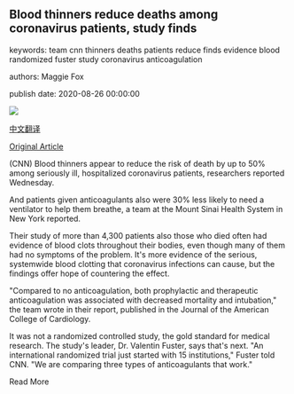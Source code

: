 ## Blood thinners reduce deaths among coronavirus patients, study finds

keywords: team cnn thinners deaths patients reduce finds evidence blood randomized fuster study coronavirus anticoagulation

authors: Maggie Fox

publish date: 2020-08-26 00:00:00

![](https://cdn.cnn.com/cnnnext/dam/assets/200417170756-02-global-ventilators-super-tease.jpg)

[中文翻译](Blood%20thinners%20reduce%20deaths%20among%20coronavirus%20patients%2C%20study%20finds_zh.md)

[Original Article](https://edition.cnn.com/2020/08/26/health/coronavirus-blood-thinners-mortality/index.html)

(CNN) Blood thinners appear to reduce the risk of death by up to 50% among seriously ill, hospitalized coronavirus patients, researchers reported Wednesday.

And patients given anticoagulants also were 30% less likely to need a ventilator to help them breathe, a team at the Mount Sinai Health System in New York reported.

Their study of more than 4,300 patients also those who died often had evidence of blood clots throughout their bodies, even though many of them had no symptoms of the problem. It's more evidence of the serious, systemwide blood clotting that coronavirus infections can cause, but the findings offer hope of countering the effect.

"Compared to no anticoagulation, both prophylactic and therapeutic anticoagulation was associated with decreased mortality and intubation," the team wrote in their report, published in the Journal of the American College of Cardiology.

It was not a randomized controlled study, the gold standard for medical research. The study's leader, Dr. Valentin Fuster, says that's next. "An international randomized trial just started with 15 institutions," Fuster told CNN. "We are comparing three types of anticoagulants that work."

Read More